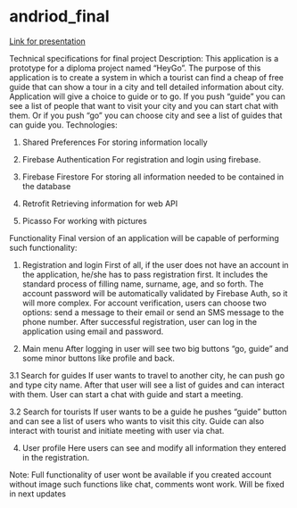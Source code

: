 <h1> andriod_final</h1>
<p><a href="https://drive.google.com/file/d/1nFcFCX3Kb8aXnC7IZapeqOLHwLZaVYOl/view?usp=sharing">Link for presentation</a></p>
Technical specifications for final project
Description: This application is a prototype for a diploma project named “HeyGo”. The purpose of this application is to create a system in which a tourist can find a cheap of free guide that can show a tour in a city and tell detailed information about city. Application will give a choice to guide or to go. If you push “guide” you can see a list of people that want to visit your city and you can start chat with them. Or if you push “go” you can choose city and see a list of guides that can guide you.
Technologies:

1. Shared Preferences
For storing information locally

2. Firebase Authentication
For registration and login using firebase.

3. Firebase Firestore
For storing all information needed to be contained in the database

4. Retrofit
Retrieving information for web API

5. Picasso
For working with pictures

Functionality
Final version of an application will be capable of performing such functionality:

1. Registration and login
First of all, if the user does not have an account in the application, he/she has to pass registration first. It includes the standard process of filling name, surname, age, and so forth. The account password will be automatically validated by Firebase Auth, so it will more complex. For account verification, users can choose two options: send a message to their email or send an SMS message to the phone number. After successful registration, user can log in the application using email and password.

2. Main menu
After logging in user will see two big buttons “go, guide” and some minor buttons like profile and back.

3.1 Search for guides
If user wants to travel to another city, he can push go and type city name. After that user will see a list of guides and can interact with them. User can start a chat with guide and start a meeting.

3.2 Search for tourists
If user wants to be a guide he pushes “guide” button and can see a list of users who wants to visit this city. Guide can also interact with tourist and initiate meeting with user via chat.

4. User profile
Here users can see and modify all information they entered in the registration.

Note: Full functionality of user wont be available if you created account without image 
such functions like chat, comments wont work. Will be fixed in next updates 



